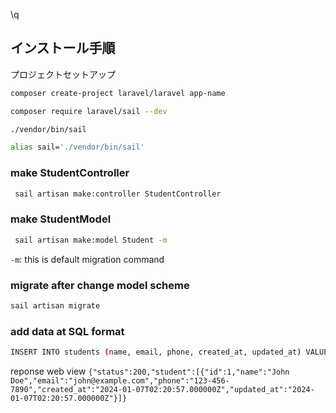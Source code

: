 \q

## インストール手順

プロジェクトセットアップ

```bash
composer create-project laravel/laravel app-name
```

```bash
composer require laravel/sail --dev
```

```bash
./vendor/bin/sail
```

```bash
alias sail='./vendor/bin/sail'
```

### make StudentController

```bash
 sail artisan make:controller StudentController
```

### make StudentModel

```bash
 sail artisan make:model Student -m
```

`-m`: this is default migration command

### migrate after change model scheme

```bash
sail artisan migrate
```

### add data at SQL format

```bash
INSERT INTO students (name, email, phone, created_at, updated_at) VALUES ('John Doe', 'john@example.com', '123-456-7890', NOW(), NOW());
```

reponse web view `{"status":200,"student":[{"id":1,"name":"John Doe","email":"john@example.com","phone":"123-456-7890","created_at":"2024-01-07T02:20:57.000000Z","updated_at":"2024-01-07T02:20:57.000000Z"}]}`
